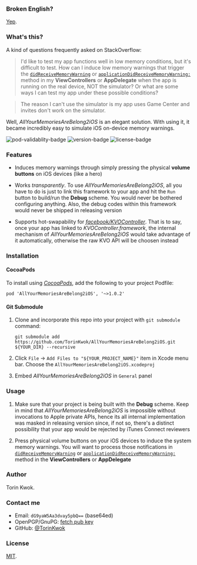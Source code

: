 ### Broken English?

[Yep](https://en.wikipedia.org/wiki/All_your_base_are_belong_to_us).

### What's this?

A kind of questions frequently asked on StackOverflow:

> I'd like to test my app functions well in low memory conditions, but it's difficult to test. How can I induce low memory warnings that trigger the [`didReceiveMemoryWarning`](https://developer.apple.com/reference/uikit/uiviewcontroller/1621409-didreceivememorywarning?language=objc) or [`applicationDidReceiveMemoryWarning:`](https://developer.apple.com/library/ios/documentation/UIKit/Reference/UIApplicationDelegate_Protocol/#//apple_ref/occ/intfm/UIApplicationDelegate/applicationDidReceiveMemoryWarning:) method in my **ViewControllers** or **AppDelegate** when the app is running on the real device, NOT the simulator? Or what are some ways I can test my app under these possible conditions?

> The reason I can't use the simulator is my app uses Game Center and invites don't work on the simulator.

Well, *AllYourMemoriesAreBelong2iOS* is an elegant solution. With using it, it became incredibly easy to simulate iOS on-device memory warnings.

![pod-validablity-badge](https://cocoapod-badges.herokuapp.com/v/AllYourMemoriesAreBelong2iOS/badge.png)
![version-badge](https://cocoapod-badges.herokuapp.com/p/AllYourMemoriesAreBelong2iOS/badge.png)
![license-badge](https://cocoapod-badges.herokuapp.com/l/AllYourMemoriesAreBelong2iOS/badge.svg)

### Features

* Induces memory warnings through simply pressing the physical **volume buttons** on iOS devices (like a hero)

* Works *transparently*. To use *AllYourMemoriesAreBelong2iOS*, all you have to do is just to link this framework to your app and hit the `Run` button to build/run the **Debug** scheme. You would never be bothered configuring anything. Also, the debug codes within this framework would never be shipped in releasing version

* Supports hot-swapability for [*facebook/KVOController*](https://github.com/facebook/KVOController). That is to say, once your app has linked to *KVOController.framework*, the internal mechanism of *AllYourMemoriesAreBelong2iOS* would take advantage of it automatically, otherwise the raw KVO API will be choosen instead

### Installation

#### CocoaPods

To install using [*CocoaPods*](https://github.com/cocoapods/cocoapods), add the following to your project Podfile:

```
pod 'AllYourMemoriesAreBelong2iOS', '~>1.0.2'
```

#### Git Submodule

1. Clone and incorporate this repo into your project with `git submodule` command:
	
	`git submodule add https://github.com/TorinKwok/AllYourMemoriesAreBelong2iOS.git ${YOUR_DIR} --recursive`

2. Click `File` -> `Add Files to "${YOUR_PROJECT_NAME}"` item in Xcode menu bar. Choose the `AllYourMemoriesAreBelong2iOS.xcodeproj`

3. Embed *AllYourMemoriesAreBelong2iOS* in `General` panel

### Usage

1. Make sure that your project is being built with the **Debug** scheme. Keep in mind that *AllYourMemoriesAreBelong2iOS* is impossible without invocations to Apple private APIs, hence its all internal implementation was masked in releasing version since, if not so, there's a distinct possibility that your app would be rejected by iTunes Connect reviewers

2. Press physical volume buttons on your iOS devices to induce the system memory warnings. You will want to process those notifications in [`didReceiveMemoryWarning`](https://developer.apple.com/reference/uikit/uiviewcontroller/1621409-didreceivememorywarning?language=objc) or [`applicationDidReceiveMemoryWarning:`](https://developer.apple.com/library/ios/documentation/UIKit/Reference/UIApplicationDelegate_Protocol/#//apple_ref/occ/intfm/UIApplicationDelegate/applicationDidReceiveMemoryWarning:) method in the **ViewControllers** or **AppDelegate**

### Author

Torin Kwok.

### Contact me

* Email: `dG9yaW5Aa3dvay5pbQ==` (base64ed)
* OpenPGP/GnuPG: [fetch pub key](https://keybase.io/kwok)
* GitHub: [@TorinKwok](https://github.com/TorinKwok)

### License

[MIT](./LICENSE).

